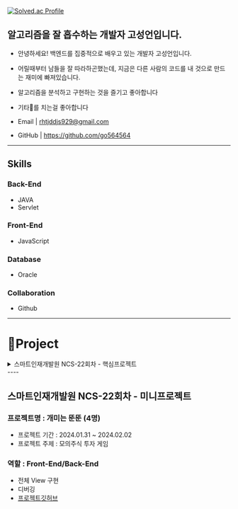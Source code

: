 
[![Solved.ac Profile](http://mazassumnida.wtf/api/generate_badge?boj=gohyeok)](https://solved.ac/gohyeok)

## 알고리즘을 잘 흡수하는 개발자 고성언입니다. ##
- 안녕하세요! 백엔드를 집중적으로 배우고 있는 개발자 고성언입니다.
- 어릴때부터 남들을 잘 따라하곤했는데, 지금은 다른 사람의 코드를 내 것으로 만드는 재미에 빠져있습니다.
- 알고리즘을 분석하고 구현하는 것을 즐기고 좋아합니다
- 기타🎸를 치는걸 좋아합니다

- Email  | rhtjddjs929@gmail.com
- GitHub | https://github.com/go564564



---

## Skills
### Back-End
- JAVA 
- Servlet
### Front-End
- JavaScript

### Database
- Oracle

### Collaboration
- Github


---

# 👥Project
<details>
<summary>스마트인재개발원 NCS-22회차 - 핵심프로젝트</summary>

### 프로젝트명 : Wellness Trip Planner (5명)
-  프로젝트 기간 : 2024.02.23 ~ 2024.04.04 (6주)
-  프로젝트 주제 : 건강하고(wellbeing) + 행복한(happiness) 전라남도 여행스케줄러

###  역할 : Back-End/DB
-  로그인&회원가입 기능 구현 (Ajax 비동기)
-  여행계획 모달 창/달력 기능 구현 (BootStrap/DataRangePicker)
-  여행 준비물 페이지 기능 구현    (Ajax 비동기)

### 트러블슈팅
- 문제발생 : 준비물 페이지를 동기방식으로 구현하다가 DB문제와 수정,삭제 기능에서 동기화문제
- 문제해결 : Ajax 비동기방식으로 전환후 로직 재구현

- [프로젝트깃허브](https://github.com/duggie27/wellnessRoad) [프로젝트WBS](https://docs.google.com/spreadsheets/d/1CaiuuUZKAGyRq1yb3vmWcIJbqGKxOt7C1X1StA9JhyI/edit#gid=0)
</details>
----

## 스마트인재개발원 NCS-22회차 - 미니프로젝트
### 프로젝트명 : 개미는 뚠뚠 (4명)
- 프로젝트 기간 : 2024.01.31 ~ 2024.02.02
- 프로젝트 주제 : 모의주식 투자 게임
### 역할 : Front-End/Back-End
- 전체 View 구현
- 디버깅
- [프로젝트깃허브](https://github.com/2023-SMHRD-KDT-AI-16/FFRepo)




